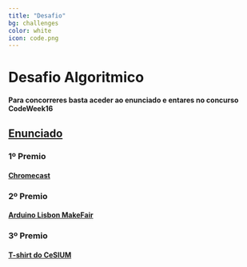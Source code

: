 ```yaml
---
title: "Desafio"
bg: challenges
color: white
icon: code.png
---
```



# Desafio Algoritmico 

#### Para concorreres basta aceder ao enunciado e entares no concurso CodeWeek16
<h2> <a href="https://mooshak.di.uminho.pt"> Enunciado </a> </h2>
<p></p>

<div class="row features">
  <div class="col s12 m4 feature" target="_blank">
    <h3> 1º Premio </h3>
    <h4 class="feature-description">
    <a href="https://www.google.com/intl/pt_pt/chromecast/tv/explore/">Chromecast</a>  </h4>
  </div>
  
  <div class="col s12 m4 feature">
    <h3> 2º Premio </h3>
    <h4 class="feature-description">
    <a href="http://makerfairelisbon.com/en/2014/09/16/arduino-inmotion.html"> Arduino Lisbon MakeFair </a></h4>
  </div>
  <div class="col s12 m4 feature">
    <h3> 3º Premio </h3>
    <h4>
    <a href="https://scontent.flis1-1.fna.fbcdn.net/t31.0-8/q84/s960x960/14424874_1196191877104499_714946367660047432_o.jpg"> T-shirt do CeSIUM </a></h4>
  </div>
</div>


